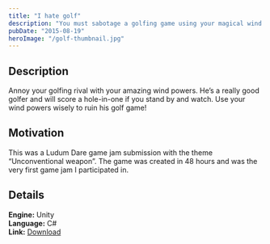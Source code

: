 ```yaml
---
title: "I hate golf"
description: "You must sabotage a golfing game using your magical wind powers. Make sure none of the golfers score a hole-in-one."
pubDate: "2015-08-19"
heroImage: "/golf-thumbnail.jpg"
---
```


## Description

Annoy your golfing rival with your amazing wind powers. He’s a really good golfer and will score a hole-in-one if you stand by and watch. Use your wind powers wisely to ruin his golf game!

## Motivation

This was a Ludum Dare game jam submission with the theme “Unconventional weapon”. The game was created in 48 hours and was the very first game jam I participated in.

## Details


**Engine:** Unity  
**Language:** C#  
**Link:** [Download](http://gamejolt.com/games/i-hate-golf/61242)
